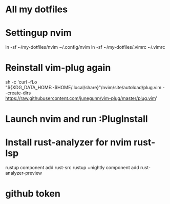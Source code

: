 # All my dotfiles
# Settingup nvim
ln -sf ~/my-dotfiles/nvim ~/.config/nvim
ln -sf ~/my-dotfiles/.vimrc ~/.vimrc

# Reinstall vim-plug again
 sh -c 'curl -fLo "${XDG_DATA_HOME:-$HOME/.local/share}"/nvim/site/autoload/plug.vim --create-dirs \
       https://raw.githubusercontent.com/junegunn/vim-plug/master/plug.vim'

# Launch nvim and run :PlugInstall


# Install rust-analyzer for nvim rust-lsp
rustup component add rust-src
rustup +nightly component add rust-analyzer-preview


# github token

